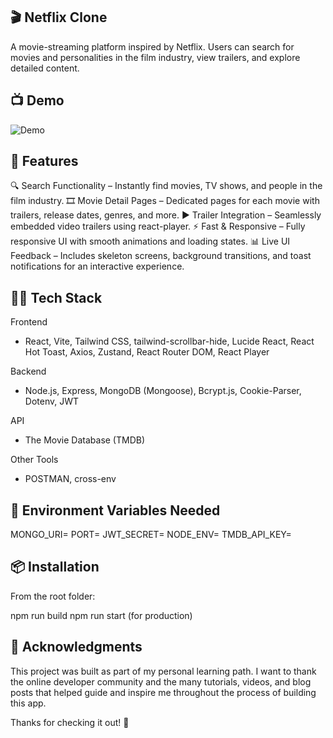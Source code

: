 ## 🎬 Netflix Clone

A movie-streaming platform inspired by Netflix. Users can search for movies and personalities in the film industry, view trailers, and explore detailed content.

## 📺 Demo
![Demo](./gif/application.gif)

## 🚀 Features

🔍 Search Functionality – Instantly find movies, TV shows, and people in the film industry.
🎞️ Movie Detail Pages – Dedicated pages for each movie with trailers, release dates, genres, and more.
▶️ Trailer Integration – Seamlessly embedded video trailers using react-player.
⚡ Fast & Responsive – Fully responsive UI with smooth animations and loading states.
📊 Live UI Feedback – Includes skeleton screens, background transitions, and toast notifications for an interactive experience.

## 🧑‍💻 Tech Stack

Frontend
- React, Vite, Tailwind CSS, tailwind-scrollbar-hide, Lucide React, React Hot Toast, Axios, Zustand, React Router DOM, React Player

Backend 
- Node.js, Express, MongoDB (Mongoose), Bcrypt.js, Cookie-Parser, Dotenv, JWT

API 
- The Movie Database (TMDB)

Other Tools
- POSTMAN, cross-env

## 🔐 Environment Variables Needed

MONGO_URI=
PORT=
JWT_SECRET=
NODE_ENV=
TMDB_API_KEY=

## 📦 Installation
From the root folder:

npm run build
npm run start (for production)

## 🙏 Acknowledgments
This project was built as part of my personal learning path. I want to thank the online developer community and the many tutorials, videos, and blog posts that helped guide and inspire me throughout the process of building this app.

Thanks for checking it out! 🌿
